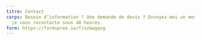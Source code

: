 ```yaml
---
titre: Contact
corps: Besoin d’information ? Une demande de devis ? Envoyez-moi un message et
  je vous recontacte sous 48 heures.
form: https://formspree.io/f/xzbwgqvg
---
```

